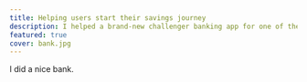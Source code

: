 ```yaml
---
title: Helping users start their savings journey
description: I helped a brand-new challenger banking app for one of the UK’s best-known financial brands. 
featured: true
cover: bank.jpg
---
```


I did a nice bank.
